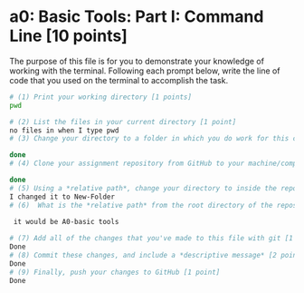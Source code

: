 # a0: Basic Tools: Part I: Command Line [10 points]

The purpose of this file is for you to demonstrate your knowledge of working with the terminal. Following each prompt below, write the line of code that you used on the terminal to accomplish the task.

```bash
# (1) Print your working directory [1 points]
pwd

# (2) List the files in your current directory [1 point]
no files in when I type pwd
# (3) Change your directory to a folder in which you do work for this class (if you haven't created such a folder, please do so now — perhaps titled "INFO201") [1 point]

done
# (4) Clone your assignment repository from GitHub to your machine/computer [1 point]

done
# (5) Using a *relative path*, change your directory to inside the repository you just cloned [1 point]
I changed it to New-Folder
# (6)  What is the *relative path* from the root directory of the repository to the image file "covid-example-2.png"? [1 points]

 it would be A0-basic tools
 
# (7) Add all of the changes that you've made to this file with git [1 point]
Done
# (8) Commit these changes, and include a *descriptive message* [2 points]
Done
# (9) Finally, push your changes to GitHub [1 point]
Done

```
